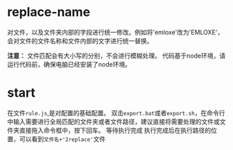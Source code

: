 # replace-name
对文件，以及文件夹内部的字段进行统一修改。例如将'emloxe'改为'EMLOXE'，会对文件的文件名称和文件内部的文字进行统一替换。

**注意：**
文件匹配会有大小写的分别，不会进行模糊处理。
代码基于node环境，请运行代码前，确保电脑已经安装了node环境。


# start
在文件`rule.js`,是对配置的基础配置。
双击`export.bat`或者`export.sh`，在命令行中输入需要进行全局匹配的文件夹或者文件路径，建议直接将需要处理的文件或文件夹直接拖入命令框中，按下回车。
等待执行完成
执行完成后在执行路径的位置，可以看到`文件名+'2replace'`文件

